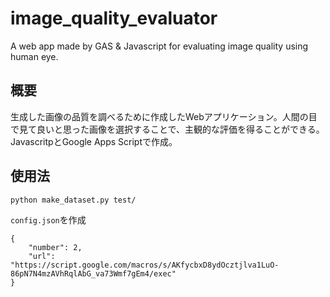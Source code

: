 # image_quality_evaluator

A web app made by GAS &amp; Javascript for evaluating image quality using human eye.

## 概要

生成した画像の品質を調べるために作成したWebアプリケーション。人間の目で見て良いと思った画像を選択することで、主観的な評価を得ることができる。JavascritpとGoogle Apps Scriptで作成。

## 使用法

```
python make_dataset.py test/
```

`config.json`を作成
```
{
    "number": 2,
    "url": "https://script.google.com/macros/s/AKfycbxD8ydOcztjlva1LuO-86pN7N4mzAVhRqlAbG_va73Wmf7gEm4/exec"
}
```